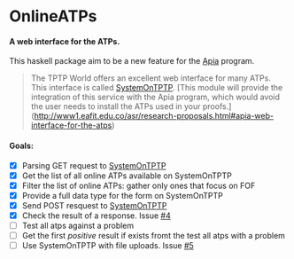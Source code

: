 # OnlineATPs

#### A web interface for the ATPs.

This haskell package aim to be a new feature for the [Apia](https://github.com/asr/apia)
program.

> The TPTP World offers an excellent web interface for many ATPs.
This interface is called [SystemOnTPTP](http://www.cs.miami.edu/~tptp/cgi-bin/SystemOnTPTP).
[This module will provide the integration of this service with the Apia program,
which would avoid the user needs to install the ATPs used in your proofs.]
(http://www1.eafit.edu.co/asr/research-proposals.html#apia-web-interface-for-the-atps)

#### Goals:

  - [x] Parsing GET request to [SystemOnTPTP](http://www.cs.miami.edu/~tptp/cgi-bin/SystemOnTPTP)
  - [x] Get the list of all online ATPs available on SystemOnTPTP
  - [x] Filter the list of online ATPs: gather only ones that focus on FOF
  - [x] Provide a full data type for the form on SystemOnTPTP
  - [x] Send POST resquest to [SystemOnTPTP](http://www.cs.miami.edu/~tptp/cgi-bin/SystemOnTPTP)
  - [x] Check the result of a response. Issue [#4](https://github.com/jonaprieto/OnlineATPs/issues/4)
  - [ ] Test all atps against a problem
  - [ ] Get the first *positive* result if exists fromt the test all atps with a problem
  - [ ] Use SystemOnTPTP with file uploads. Issue [#5](https://github.com/jonaprieto/OnlineATPs/issues/5)
